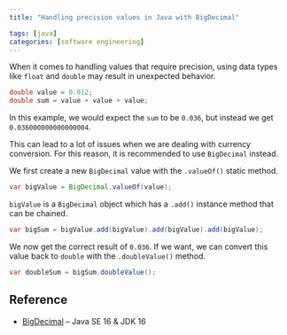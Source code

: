 ```yaml
---
title: "Handling precision values in Java with BigDecimal"

tags: [java]
categories: [software engineering]
---
```


When it comes to handling values that require precision, using data types like `float` and `double` may result in unexpected behavior.

```java
double value = 0.012;
double sum = value + value + value;
```

In this example, we would expect the `sum` to be `0.036`, but instead we get `0.036000000000000004`.

This can lead to a lot of issues when we are dealing with currency conversion. For this reason, it is recommended to use `BigDecimal` instead.

We first create a new `BigDecimal` value with the `.valueOf()` static method.

```java
var bigValue = BigDecimal.valueOf(value);
```

`bigValue` is a `BigDecimal` object which has a `.add()` instance method that can be chained.

```java
var bigSum = bigValue.add(bigValue).add(bigValue).add(bigValue);
```

We now get the correct result of `0.036`. If we want, we can convert this value back to `double` with the `.doubleValue()` method.

```java
var doubleSum = bigSum.doubleValue();
```

## Reference

- [BigDecimal](https://docs.oracle.com/en/java/javase/16/docs/api/java.base/java/math/BigDecimal.html) – Java SE 16 & JDK 16
